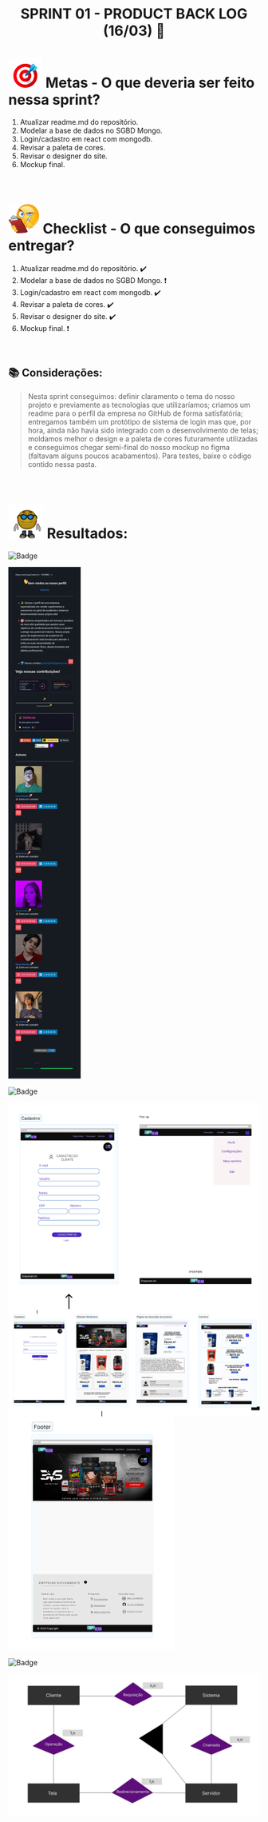 # <p align="center"> SPRINT 01 - PRODUCT BACK LOG (16/03) 📝 </p>

# <img src="/ReadmeProjeto/alvo.gif" alt="Logo" height="58"> Metas - O que deveria ser feito nessa sprint?

1. Atualizar readme.md do repositório. 
2. Modelar a base de dados no SGBD Mongo. 
3. Login/cadastro em react com mongodb. 
4. Revisar a paleta de cores. 
5. Revisar o designer do site.
6. Mockup final.

<br/>

# <img src="/ReadmeProjeto/emoticonDaCheckList.png" alt="Logo" height="60"> Checklist - O que conseguimos entregar?  

1. Atualizar readme.md do repositório. ✔️
2. Modelar a base de dados no SGBD Mongo. ❗
3. Login/cadastro em react com mongodb. ✔️
4. Revisar a paleta de cores. ✔️
5. Revisar o designer do site. ✔️
6. Mockup final. ❗

<br/>

## 📚 Considerações:

> Nesta sprint conseguimos: definir claramento o tema do nosso projeto e previamente as tecnologias que utilizaríamos; criamos um readme para o perfil da empresa no GitHub de forma satisfatória; entregamos também um protótipo de sistema de login mas que, por hora, ainda não havia sido integrado com o desenvolvimento de telas; moldamos melhor o design e a paleta de cores futuramente utilizadas e conseguimos chegar semi-final do nosso mockup no figma (faltavam alguns poucos acabamentos). Para testes, baixe o código contido nessa pasta.

<br/>

# <img src="/ReadmeProjeto/resultados.gif" alt="Logo" height="70"> Resultados:

![Badge](https://img.shields.io/badge/GitHub-Repositório-blueviolet)

<img src="/ReadmeProjeto/nossoRep.jpg" alt="Logo" height="">

![Badge](https://img.shields.io/badge/Figma-Design-blueviolet)


<img src="/ReadmeProjeto/figma1.PNG" alt="Logo" height="">
<img src="/ReadmeProjeto/figma2.PNG" alt="Logo" height="">
<img src="/ReadmeProjeto/figma3.PNG" alt="Logo" height="">

![Badge](https://img.shields.io/badge/BD-Modelagem-blueviolet)

<img src="/ReadmeProjeto/modelagem-conceitual-1.jpg" alt="Logo" height="">
